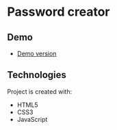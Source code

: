# Password creator

## Demo
* [Demo version](https://aleksandercie.github.io/password-creator/)
## Technologies

Project is created with:
* HTML5
* CSS3
* JavaScript

